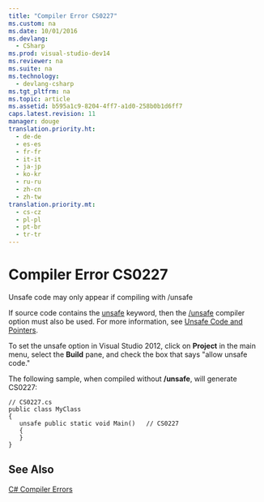 ```yaml
---
title: "Compiler Error CS0227"
ms.custom: na
ms.date: 10/01/2016
ms.devlang: 
  - CSharp
ms.prod: visual-studio-dev14
ms.reviewer: na
ms.suite: na
ms.technology: 
  - devlang-csharp
ms.tgt_pltfrm: na
ms.topic: article
ms.assetid: b595a1c9-8204-4ff7-a1d0-258b0b1d6ff7
caps.latest.revision: 11
manager: douge
translation.priority.ht: 
  - de-de
  - es-es
  - fr-fr
  - it-it
  - ja-jp
  - ko-kr
  - ru-ru
  - zh-cn
  - zh-tw
translation.priority.mt: 
  - cs-cz
  - pl-pl
  - pt-br
  - tr-tr
---
```

# Compiler Error CS0227
Unsafe code may only appear if compiling with /unsafe  
  
 If source code contains the [unsafe](../Topic/unsafe%20\(C%23%20Reference\).md) keyword, then the [/unsafe](../Topic/-unsafe%20\(C%23%20Compiler%20Options\).md) compiler option must also be used. For more information, see [Unsafe Code and Pointers](../Topic/Unsafe%20Code%20and%20Pointers%20\(C%23%20Programming%20Guide\).md).  
  
 To set the unsafe option in Visual Studio 2012, click on **Project** in the main menu, select the **Build** pane, and check the box that says "allow unsafe code."  
  
 The following sample, when compiled without **/unsafe**, will generate CS0227:  
  
```  
// CS0227.cs  
public class MyClass  
{  
   unsafe public static void Main()   // CS0227  
   {  
   }  
}  
```  
  
## See Also  
 [C# Compiler Errors](../Topic/C%23%20Compiler%20Errors.md)